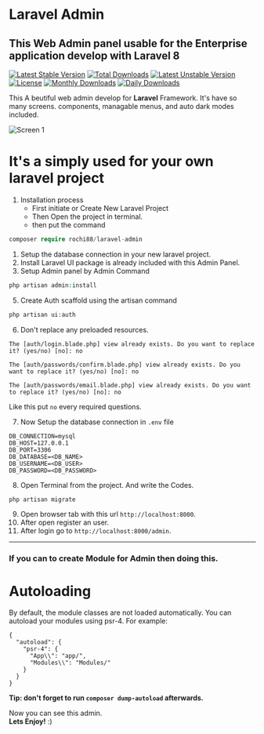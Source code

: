
# Laravel Admin

## This Web Admin panel usable for the Enterprise application develop with Laravel 8

[![Latest Stable Version](https://poser.pugx.org/Rochi88/admin/v)](//packagist.org/packages/Rochi88/admin) [![Total Downloads](https://poser.pugx.org/Rochi88/admin/downloads)](//packagist.org/packages/Rochi88/admin) [![Latest Unstable Version](https://poser.pugx.org/Rochi88/admin/v/unstable)](//packagist.org/packages/Rochi88/admin) [![License](https://poser.pugx.org/Rochi88/admin/license)](//packagist.org/packages/Rochi88/admin) [![Monthly Downloads](https://poser.pugx.org/Rochi88/admin/d/monthly)](//packagist.org/packages/Rochi88/admin) [![Daily Downloads](https://poser.pugx.org/Rochi88/admin/d/daily)](//packagist.org/packages/rochi88/admin)

This A beutiful web admin develop for **Laravel** Framework. It's have so many screens. components, managable menus, and auto dark modes included.

![Screen 1](https://github.com/imRochi88/my-web-admin/blob/master/src/screens/screen-1.png?raw=true)
<!-- ![Screen 2](https://github.com/imRochi88/my-web-admin/blob/master/src/screens/screen-2.png?raw=true) -->

# It's a simply used for your own laravel project

1. Installation process
    * First initiate or Create New Laravel Project
    * Then Open the project in terminal.
    * then put the command

```php
composer require rochi88/laravel-admin
```

1. Setup the database connection in your new laravel project.
2. Install Laravel UI package is already included with this Admin Panel.
3. Setup Admin panel by Admin Command

```php
php artisan admin:install
```

5. Create Auth scaffold using the artisan command

```php
php artisan ui:auth
```

6. Don't replace any preloaded resources.

```shell
The [auth/login.blade.php] view already exists. Do you want to replace it? (yes/no) [no]: no
```
```shell
The [auth/passwords/confirm.blade.php] view already exists. Do you want to replace it? (yes/no) [no]: no
```
```shell
The [auth/passwords/email.blade.php] view already exists. Do you want to replace it? (yes/no) [no]: no
```
Like this put `no` every required questions.

7. Now Setup the database connection in `.env` file

```env
DB_CONNECTION=mysql
DB_HOST=127.0.0.1
DB_PORT=3306
DB_DATABASE=<DB_NAME>
DB_USERNAME=<DB_USER>
DB_PASSWORD=<DB_PASSWORD>
```
8. Open Terminal from the project. And write the Codes.
```php
php artisan migrate
```
9. Open browser tab with this url `http://localhost:8000`.
10.  After open register an user.
11. After login go to `http://localhost:8000/admin`.

------------------

### If you can to create Module for Admin then doing this.
# Autoloading
By default, the module classes are not loaded automatically. You can autoload your modules using psr-4. For example:
```
{
  "autoload": {
    "psr-4": {
      "App\\": "app/",
      "Modules\\": "Modules/"
    }
  }
}
```
**Tip: don't forget to run `composer dump-autoload` afterwards.**

Now you can see this admin. <br>
**Lets Enjoy!** :)


<!-- | Tables        | Are           | Cool  | -->
<!-- | ------------- |:-------------:| -----:| -->
<!-- | col 3 is      | right-aligned | $1600 | -->
<!-- | col 2 is      | centered      |   $12 | -->
<!-- | zebra stripes | are neat      |    $1 | -->
<!--  -->
<!-- * Item 1 -->
  <!-- * Nested Item 1 -->
  <!-- * Nested Item 2 -->
  <!-- * Nested Item 3 -->
<!--  -->
<!-- 1. List item -->
   <!-- * List item -->
   <!-- * List item -->
<!--  -->
<!-- 2. List item -->
